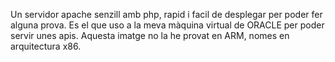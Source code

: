 Un servidor apache senzill amb php, rapid i facil de desplegar per poder fer alguna prova.
Es el que uso a la meva màquina virtual de ORACLE per poder servir unes apis.
Aquesta imatge no la he provat en ARM, nomes en arquitectura x86.